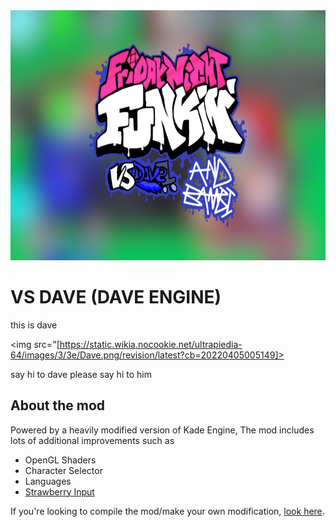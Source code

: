 <img src="KadeEngineWitBackground.png" width="600" height="400">

# VS DAVE (DAVE ENGINE)
this is dave

<img src="[https://static.wikia.nocookie.net/ultrapiedia-64/images/3/3e/Dave.png/revision/latest?cb=20220405005149]>

say hi to dave
please say hi to him

## About the mod
Powered by a heavily modified version of Kade Engine, The mod includes lots of additional improvements such as
- OpenGL Shaders
- Character Selector
- Languages
- [Strawberry Input](https://github.com/benjaminpants/Funkin-Strawberry)

If you're looking to compile the mod/make your own modification, [look here](Modding.md).
